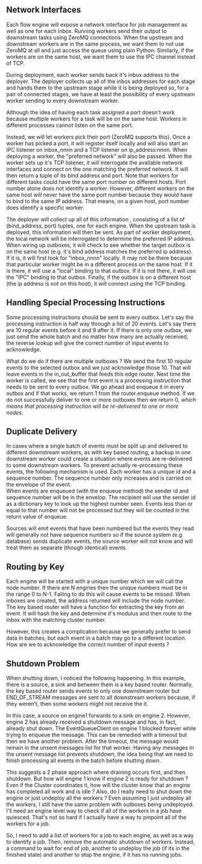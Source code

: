 ## Network Interfaces

Each flow engine will expose a network interface for job management as well as one for each inbox.  Running workers 
send their output to downstream tasks using ZeroMQ connections.  When the upstream and downstream workers are 
in the same process, we want them to not use ZeroMQ at all and just access the queue using plain Python.  Similarly, 
if the workers are on the same host, we want them to use the IPC channel instead of TCP.  

During deployment, each worker sends back it's inbox address to the deployer.  The deployer collects up all of 
the inbox addresses  for each stage and hands them to the upstream stage while it is being deployed so, for a pair 
of connected stages, we have at least the possibility of every upstream worker sending to every downstream worker.

Although the idea of having each task assigned a port doesn't work because multiple workers for a task will be 
on the same host.  Workers in different processes cannot listen on the same port. 

Instead, we will let workers pick their port (ZeroMQ supports this).  Once a worker has picked a port, it will 
register itself locally and will also start an IPC listener on inbox_nnnn and a TCP listener on ip_address:nnnn.  When 
deploying a worker, the "preferred network" will also be passed. When the worker sets up it's TCP listener, it 
will interrogate the available network interfaces and connect on the one matching the preferred network. It 
will then return a tuple of its bind address and port.  Note that workers for different tasks could have the 
same port number on different hosts.  Port number alone does not identify a worker.  However, different workers on the 
same host will never have the same port number because they would have to bind to the same IP address.  That means, 
on a given host, port number does identify a specific worker.     

The deployer will collect up all of this information , consisting of a list of (bind_address, port) tuples, one for 
each engine.  When the upstream task is deployed, this information will then be sent.  As part of worker deployment, 
the local network will be interrogated to determine the preferred IP address.  When wiring up outboxes, it will 
check to see whether the target outbox is on the same host (e.g. it's bind address matches the preferred ip address).
If it is, it will first look for "inbox_nnnn" locally.  It may not be there because that particular worker might 
be in a different process on the same host.  If it is there, it will use a "local" binding to that outbox.  If 
it is not there, it will use the "IPC" binding to that outbox.  Finally, if the outbox is on a different host
(the ip address is not on this host), it will connect using the TCP binding.

## Handling Special Processing Instructions

Some processing instructions should be sent to every outbox.  Let's say the processing instruction is half way 
through a list of 20 events. Let's say there are 10 regular events before it and 9 after it.   If there is only one 
outbox, we just send the whole batch and no matter how many are actually received, the reverse lookup will give the 
correct number of input events to acknowledge.  

What do we do if there are multiple outboxes ?  We send the first 10 regular events to the selected outbox and 
we just acknowledge those 10.  That will leave events in the in_out_buffer that feeds this edge router.  Next 
time the worker is called, we see that the first event is a processing instruction that needs to be sent to 
every outbox.  We go ahead and enqueue it in every outbox and if that works, we return 1 from the router.enqueue 
method. If we do not successfully deliver to one or more outboxes then we return 0, _which means that processing 
instruction will be re-delivered to one or more nodes_.  

## Duplicate Delivery

In cases where a single batch of events must be split up and delivered to different downstream workers, as with key 
based routing, a backup in one downstream worker could create a situation where events are re-delivered to some 
downstream workers. To prevent actually re-processing these events, the following mechanism is used.  Each worker has 
a unique id and a sequence number. The sequence number only increases and is carried on the envelope of the event.  
When events are enqueued (with the enqueue method) the sender id and sequence number will be in the envelop.  The 
recipient will use the sender id as a dictionary key to look up the highest number seen.  Events less than or equal to 
that number will not be processed but they will be counted in the return value of enqueue.

Sources will emit events that have been numbered but the events they read will generally not have sequence numbers 
so if the source system (e.g. database) sends duplicate events, the source worker will not know and will treat them 
as separate (though identical) events.

## Routing by Key

Each engine will be started with a unique number which we will call the node number.  If there are N engines then the 
unique numbers must be in the range 0 to N-1. Failing to do this will cause events to be missed.  When inboxes are 
created, the address returned will include the node number.  The key based router will have a function for extracting 
the key from an event.  It will hash the key and determine it's modulus and then route to the inbox with the matching 
cluster number.  

However, this creates a complication because we generally prefer to send data in batches, but each event in a batch 
may go to a different location.  How are we to acknowledge the correct number of input events ?  

## Shutdown Problem

When shutting down, I noticed the following happening.  In this example, there is a source, a sink and between them is
a key based router.  Normally, the key based router sends events to only one downstream router but END_OF_STREAM 
messages are sent to all downstream workers because, if they weren't, then some workers might not receive the it. 

In this case, a source on engine1 forwards to a sink on engine 2.  However, engine 2 has already received a shutdown 
message and has, in fact, already shut down.  The EventQueueClient on engine 1 blocked forever while trying to enqueue 
the message.  This can be remedied with a timeout but then we have another problem. After the timeout, the message 
would remain in the unsent messages list for that worker.  Having any messages in the unsent message list prevents 
shutdown, the idea being that we need to finish processing all events in the batch before shutting down.  

This suggests a 2 phase approach where draining occurs first, and then shutdown.  But how will engine 1 know if 
engine 2 is ready for shutdown ?  Even if the Cluster coordinates it, how will the cluster know that an engine 
has completed all work and is idle ?  Also, do I really need to shut down the engine or just undeploy all the 
workers ?  Even assuming I just undeploy all the workers, I still have the same problem with outboxes being 
undeployed.  I'll need an engine level way to check if all of the workers in a job have quiesced.  That's not so hard if 
I actually have a way to pinpoint all of the workers for a job.  

So, I need to add a list of workers for a job to each engine, as well as a way to identify a job.  Then, remove the 
automatic shutdown of workers.  Instead, a command to wait for end of job, another to undeploy the job (if its in the 
finished state) and another to stop the engine, if it has no running jobs.


